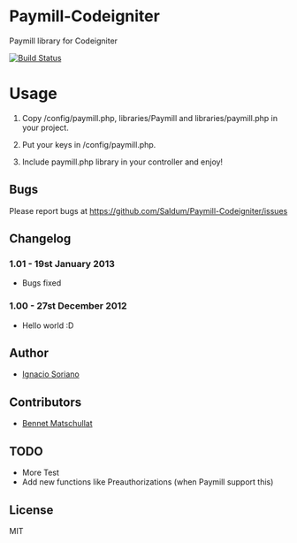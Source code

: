 Paymill-Codeigniter
===================

Paymill library for Codeigniter 

[![Build Status](https://travis-ci.org/Saldum/Paymill-Codeigniter.png?branch=master)](https://travis-ci.org/Saldum/Paymill-Codeigniter)

# Usage

1. Copy /config/paymill.php, libraries/Paymill and libraries/paymill.php in your project.

2. Put your keys in /config/paymill.php.
	
3. Include paymill.php library in your controller and enjoy!

## Bugs

Please report bugs at https://github.com/Saldum/Paymill-Codeigniter/issues

## Changelog

### 1.01 - 19st January 2013

- Bugs fixed

### 1.00 - 27st December 2012

- Hello world :D

## Author

* [Ignacio Soriano](http://twitter.com/isocano)

## Contributors

* [Bennet Matschullat](https://github.com/bmatschullat)

## TODO

- More Test
- Add new functions like Preauthorizations (when Paymill support this)

## License

MIT
